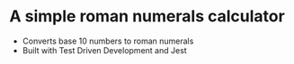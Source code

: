 # A simple roman numerals calculator
- Converts base 10 numbers to roman numerals
- Built with Test Driven Development and Jest 